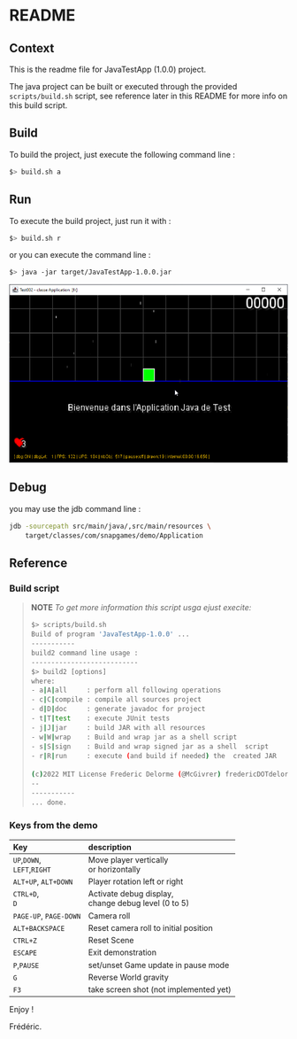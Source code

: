 # README

## Context

This is the readme file for JavaTestApp (1.0.0) project.

The java project can be built or executed through the provided `scripts/build.sh` script, see reference later in this
README for more info on this build script.

## Build

To build the project, just execute the following command line :

```bash
$> build.sh a
```

## Run

To execute the build project, just run it with :

```bash
$> build.sh r
```

or you can execute the command line :

```bash
$> java -jar target/JavaTestApp-1.0.0.jar
```

![A screenshot from the current version](doc/images/screenshot-001.png "A screenshot from the current version")

## Debug

you may use the jdb command line :

```bash
jdb -sourcepath src/main/java/,src/main/resources \
    target/classes/com/snapgames/demo/Application
```

## Reference

### Build script

> **NOTE** _To get more information this script usga ejust execite:_
>
> ```bash
> $> scripts/build.sh
> Build of program 'JavaTestApp-1.0.0' ...
> -----------
> build2 command line usage :
> ---------------------------
> $> build2 [options]
> where:
> - a|A|all     : perform all following operations
> - c|C|compile : compile all sources project
> - d|D|doc     : generate javadoc for project
> - t|T|test    : execute JUnit tests
> - j|J|jar     : build JAR with all resources
> - w|W|wrap    : Build and wrap jar as a shell script
> - s|S|sign    : Build and wrap signed jar as a shell  script
> - r|R|run     : execute (and build if needed) the  created JAR
>
> (c)2022 MIT License Frederic Delorme (@McGivrer) fredericDOTdelormeATgmailDOTcom
> --
> -----------
> ... done.
> ```

### Keys from the demo

| Key                             | description                                              |
|:--------------------------------|:---------------------------------------------------------|
| `UP`,`DOWN`,<br/>`LEFT`,`RIGHT` | Move player vertically <br/>or horizontally              |
| `ALT+UP`, `ALT+DOWN`            | Player rotation left or right                            |                                                     |
| `CTRL+D`,<br/> `D`              | Activate debug display, <br/>change debug level (0 to 5) |
| `PAGE-UP`, `PAGE-DOWN`          | Camera roll                                              |
| `ALT+BACKSPACE`                 | Reset camera roll to initial position                    |
| `CTRL+Z`                        | Reset Scene                                              |
| `ESCAPE`                        | Exit demonstration                                       |
| `P`,`PAUSE`                     | set/unset Game update in pause mode                      |
| `G`                             | Reverse World gravity                                    |
| `F3`                            | take screen shot (not implemented yet)                   |

Enjoy !

Frédéric.
